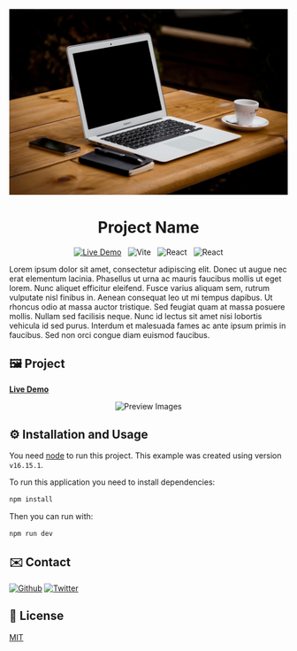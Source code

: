 <div align="center">
<img src=".github/cover.jpg" />

</div>
<div align="center">
<h1>Project Name</h1>


<!-- BADGES W/ LINK (see https://shields.io/)-->
[![Live Demo](https://img.shields.io/badge/-LIVE%20DEMO-blue?style=for-the-badge)](https://gabriel-devco.github.io/ignite-todo) &nbsp; ![Vite](https://img.shields.io/badge/Vite-B73BFE?style=for-the-badge&logo=vite&logoColor=FFD62E) &nbsp; ![React](https://img.shields.io/badge/React-20232A?style=for-the-badge&logo=react&logoColor=61DAFB) &nbsp; ![React](https://img.shields.io/badge/TypeScript-007ACC?style=for-the-badge&logo=typescript&logoColor=white)
</div>

<!-- DESCRIPTION -->

<p>
Lorem ipsum dolor sit amet, consectetur adipiscing elit. Donec ut augue nec erat elementum lacinia. Phasellus ut urna ac mauris faucibus mollis ut eget lorem. Nunc aliquet efficitur eleifend. Fusce varius aliquam sem, rutrum vulputate nisl finibus in. Aenean consequat leo ut mi tempus dapibus. Ut rhoncus odio at massa auctor tristique. Sed feugiat quam at massa posuere mollis. Nullam sed facilisis neque. Nunc id lectus sit amet nisi lobortis vehicula id sed purus. Interdum et malesuada fames ac ante ipsum primis in faucibus. Sed non orci congue diam euismod faucibus.
</p>



<!-- PREVIEW -->
## 🖼️ Project
**[Live Demo](https://gabriel-devco.github.io/ignite-todo/)**
<div align="center" width="100%">
<img src=".github/preview.jpg" alt="Preview Images">
</div>

<!-- INSTALLATION AND USAGE -->

## ⚙️ Installation and Usage

You need [node](https://nodejs.org/en/download/) to run this project. This example was created using version `v16.15.1`.

To run this application you need to install dependencies:

```bash
npm install
```

Then you can run with:

```bash
npm run dev
```

<!-- CONTACT -->

## ✉️ Contact

[![Github](https://img.shields.io/badge/GitHub-100000?style=for-the-badge&logo=github&logoColor=white)](https://github.com/gaprados/) [![Twitter](https://img.shields.io/badge/Twitter-1DA1F2?style=for-the-badge&logo=twitter&logoColor=white)](https://twitter.com/gapraado/)


<!-- LICENSE -->

## 📝 License

[MIT](https://choosealicense.com/licenses/mit/)
